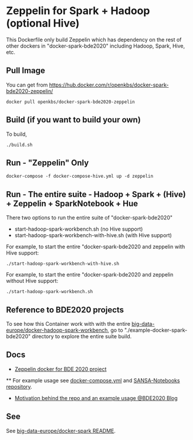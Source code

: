 # Zeppelin for Spark + Hadoop (optional Hive)

This Dockerfile only build Zeppelin which has dependency on the rest of other dockers in "docker-spark-bde2020" including Hadoop, Spark, Hive, etc.

## Pull Image 
You can get from https://hub.docker.com/r/openkbs/docker-spark-bde2020-zeppelin/
```
docker pull openkbs/docker-spark-bde2020-zeppelin
```

## Build (if you want to build your own)
To build, 
```
./build.sh
```

## Run - "Zeppelin" Only
```
docker-compose -f docker-compose-hive.yml up -d zeppelin
```

## Run - The entire suite - Hadoop + Spark + (Hive) + Zeppelin + SparkNotebook + Hue
There two options to run the entire suite of "docker-spark-bde2020"
* start-hadoop-spark-workbench.sh (no Hive support)
* start-hadoop-spark-workbench-with-hive.sh (with Hive support)

For example, to start the entire "docker-spark-bde2020 and zeppelin with Hive support:
```
./start-hadoop-spark-workbench-with-hive.sh
```
For example, to start the entire "docker-spark-bde2020 and zeppelin without Hive support:
```
./start-hadoop-spark-workbench.sh
```

## Reference to BDE2020 projects
To see how this Container work with with the entire [big-data-europe/docker-hadoop-spark-workbench](https://github.com/big-data-europe/docker-hadoop-spark-workbench), go to "./example-docker-spark-bde2020" directory to explore the entire suite build. 

## Docs
* [Zeppelin docker for BDE 2020 project](https://github.com/big-data-europe/docker-zeppelin)

** For example usage see [docker-compose.yml](https://github.com/big-data-europe/docker-zeppelin/blob/master/docker-compose.yml) and [SANSA-Notebooks repository](https://github.com/SANSA-Stack/SANSA-Notebooks).
* [Motivation behind the repo and an example usage @BDE2020 Blog](http://www.big-data-europe.eu/scalable-sparkhdfs-workbench-using-docker/)

## See 
See [big-data-europe/docker-spark README](https://github.com/big-data-europe/docker-spark).

